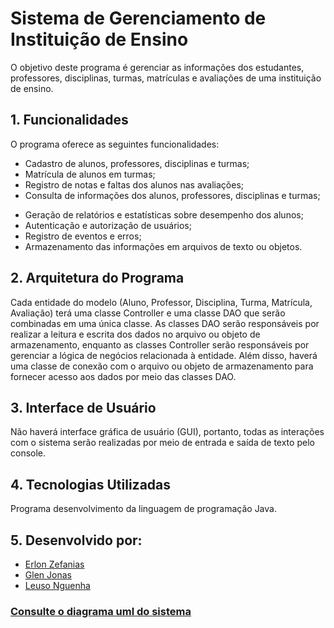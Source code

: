 # Sistema de Gerenciamento de Instituição de Ensino
O objetivo deste programa é gerenciar as informações dos estudantes, professores, disciplinas, turmas, matrículas e avaliações de uma instituição de ensino.

## 1. Funcionalidades
O programa oferece as seguintes funcionalidades:

* Cadastro de alunos, professores, disciplinas e turmas;
* Matrícula de alunos em turmas;
* Registro de notas e faltas dos alunos nas avaliações;
* Consulta de informações dos alunos, professores, disciplinas e turmas;
- Geração de relatórios e estatísticas sobre desempenho dos alunos;
- Autenticação e autorização de usuários;
- Registro de eventos e erros;
- Armazenamento das informações em arquivos de texto ou objetos.

## 2. Arquitetura do Programa
Cada entidade do modelo (Aluno, Professor, Disciplina, Turma, Matrícula, Avaliação) terá uma classe Controller e uma classe DAO que serão combinadas em uma única classe. As classes DAO serão responsáveis por realizar a leitura e escrita dos dados no arquivo ou objeto de armazenamento, enquanto as classes Controller serão responsáveis por gerenciar a lógica de negócios relacionada à entidade. Além disso, haverá uma classe de conexão com o arquivo ou objeto de armazenamento para fornecer acesso aos dados por meio das classes DAO.

## 3. Interface de Usuário
Não haverá interface gráfica de usuário (GUI), portanto, todas as interações com o sistema serão realizadas por meio de entrada e saída de texto pelo console.

## 4. Tecnologias Utilizadas
Programa desenvolvimento da linguagem de programação Java.

## 5. Desenvolvido por:
* [Erlon Zefanias](https://github.com/ErlonZefaniasMuhate) 
* [Glen Jonas ](https://github.com/contribuidor)
* [Leuso Nguenha](https://github.com/leusonguenha)

### [Consulte o diagrama uml do sistema](https://github.com/ErlonZefaniasMuhate/SistemaGestaoEstudantes/blob/main/Diagrams/Diagrama1.0.drawio)
